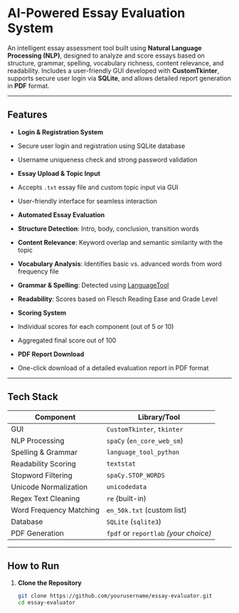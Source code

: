 #  AI-Powered Essay Evaluation System

An intelligent essay assessment tool built using **Natural Language Processing (NLP)**, designed to analyze and score essays based on structure, grammar, spelling, vocabulary richness, content relevance, and readability. Includes a user-friendly GUI developed with **CustomTkinter**, supports secure user login via **SQLite**, and allows detailed report generation in **PDF** format.

---

##  Features

-  **Login & Registration System**
  - Secure user login and registration using SQLite database
  - Username uniqueness check and strong password validation

-  **Essay Upload & Topic Input**
  - Accepts `.txt` essay file and custom topic input via GUI
  - User-friendly interface for seamless interaction

-  **Automated Essay Evaluation**
  - **Structure Detection**: Intro, body, conclusion, transition words
  - **Content Relevance**: Keyword overlap and semantic similarity with the topic
  - **Vocabulary Analysis**: Identifies basic vs. advanced words from word frequency file
  - **Grammar & Spelling**: Detected using [LanguageTool](https://languagetool.org/)
  - **Readability**: Scores based on Flesch Reading Ease and Grade Level

-  **Scoring System**
  - Individual scores for each component (out of 5 or 10)
  - Aggregated final score out of 100

-  **PDF Report Download**
  - One-click download of a detailed evaluation report in PDF format

---

##  Tech Stack

| Component              | Library/Tool              |
|------------------------|---------------------------|
| GUI                    | `CustomTkinter`, `tkinter`|
| NLP Processing         | `spaCy` (`en_core_web_sm`)|
| Spelling & Grammar     | `language_tool_python`    |
| Readability Scoring    | `textstat`                |
| Stopword Filtering     | `spaCy.STOP_WORDS`        |
| Unicode Normalization  | `unicodedata`             |
| Regex Text Cleaning    | `re` (built-in)           |
| Word Frequency Matching| `en_50k.txt` (custom list)|
| Database               | `SQLite` (`sqlite3`)      |
| PDF Generation         | `fpdf` or `reportlab` *(your choice)* |

---

##  How to Run

1. **Clone the Repository**
   ```bash
   git clone https://github.com/yourusername/essay-evaluator.git
   cd essay-evaluator
